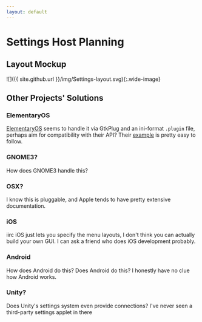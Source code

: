 ```yaml
---
layout: default
---
```


# Settings Host Planning

## Layout Mockup
![]({{ site.github.url }}/img/Settings-layout.svg){:.wide-image}

## Other Projects' Solutions

### ElementaryOS
[ElementaryOS](http://launchpad.net/switchboard) seems to handle it via GtkPlug and an ini-format
`.plugin` file, perhaps aim for compatibility with their API?  Their
[example](https://code.launchpad.net/~xapantu/switchboard/plug-sample) is pretty easy to follow.

### GNOME3?
How does GNOME3 handle this?

### OSX?
I know this is pluggable, and Apple tends to have pretty extensive documentation.

### iOS
iirc iOS just lets you specify the menu layouts, I don't think you can actually build your own GUI.
I can ask a friend who does iOS development probably.

### Android
How does Android do this?  Does Android do this?  I honestly have no clue how Android works.

### Unity?
Does Unity's settings system even provide connections?  I've never seen a third-party settings
applet in there
